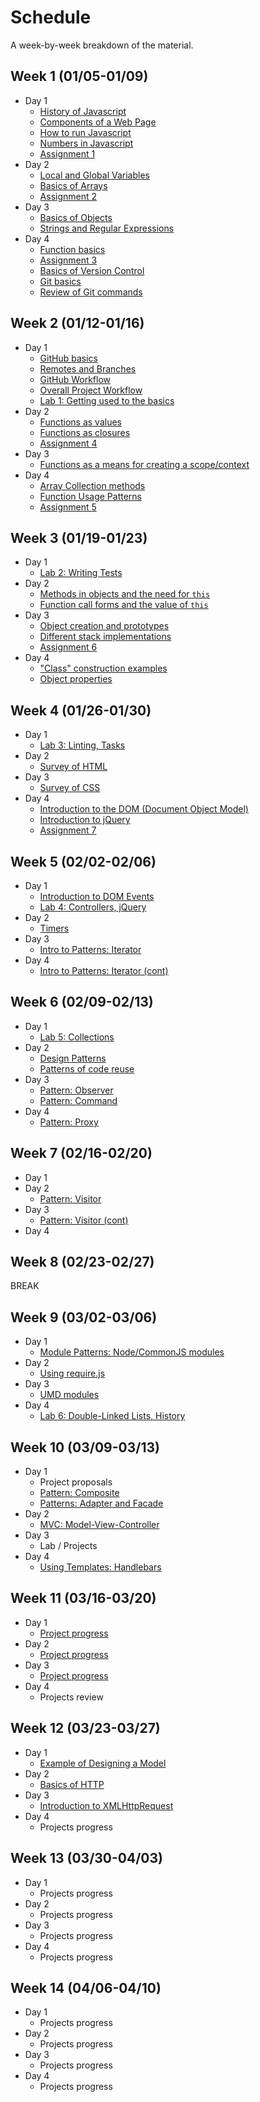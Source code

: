 # Schedule

A week-by-week breakdown of the material.

## Week  1 (01/05-01/09)

- Day 1
    - [History of Javascript](notes/history.md)
    - [Components of a Web Page](notes/page_components.md)
    - [How to run Javascript](notes/how_to_run.md)
    - [Numbers in Javascript](notes/numbers.md)
    - [Assignment 1](assignments/1.md)
- Day 2
    - [Local and Global Variables](notes/local_vs_global.md)
    - [Basics of Arrays](notes/array_basics.md)
    - [Assignment 2](assignments/2.md)
- Day 3
    - [Basics of Objects](notes/object_basics.md)
    - [Strings and Regular Expressions](notes/strings_and_re.md)
- Day 4
    - [Function basics](notes/functions_basic.md)
    - [Assignment 3](assignments/3.md)
    - [Basics of Version Control](notes/git_version_control.md)
    - [Git basics](notes/git_basics.md)
    - [Review of Git commands](notes/git_commands_review.md)

## Week  2 (01/12-01/16)

- Day 1
    - [GitHub basics](notes/github_basics.md)
    - [Remotes and Branches](notes/git_remotes_branches.md)
    - [GitHub Workflow](notes/github_workflow.md)
    - [Overall Project Workflow](notes/project_workflow.md)
    - [Lab 1: Getting used to the basics](labs/1.md)
- Day 2
    - [Functions as values](notes/function_values.md)
    - [Functions as closures](notes/function_closures.md)
    - [Assignment 4](assignments/4.md)
- Day 3
    - [Functions as a means for creating a scope/context](notes/functions_for_scope.md)
- Day 4
    - [Array Collection methods](notes/array_collection_methods.md)
    - [Function Usage Patterns](notes/function_usage_patterns.md)
    - [Assignment 5](assignments/5.md)

## Week  3 (01/19-01/23)

- Day 1
    - [Lab 2: Writing Tests](labs/2.md)
- Day 2
    - [Methods in objects and the need for `this`](notes/object_methods.md)
    - [Function call forms and the value of `this`](notes/function_calls_and_this.md)
- Day 3
    - [Object creation and prototypes](notes/object_creation_prototypes.md)
    - [Different stack implementations](notes/stack_various.md)
    - [Assignment 6](assignments/6.md)
- Day 4
    - ["Class" construction examples](notes/class_construction.md)
    - [Object properties](notes/object_properties.md)

## Week  4 (01/26-01/30)

- Day 1
    - [Lab 3: Linting, Tasks](labs/3.md)
- Day 2
    - [Survey of HTML](notes/html_survey.md)
- Day 3
    - [Survey of CSS](notes/css_survey.md)
- Day 4
    - [Introduction to the DOM (Document Object Model)](notes/dom_intro.md)
    - [Introduction to jQuery](notes/jquery_intro.md)
    - [Assignment 7](assignments/7.md)

## Week  5 (02/02-02/06)

- Day 1
    - [Introduction to DOM Events](notes/events_intro.md)
    - [Lab 4: Controllers, jQuery](labs/4.md)
- Day 2
    - [Timers](notes/events_timers.md)
- Day 3
    - [Intro to Patterns: Iterator](notes/patterns_iterator.md)
- Day 4
    - [Intro to Patterns: Iterator (cont)](notes/patterns_iterator.md)

## Week  6 (02/09-02/13)

- Day 1
    - [Lab 5: Collections](labs/5.md)
- Day 2
    - [Design Patterns](notes/design_patterns.md)
    - [Patterns of code reuse](notes/code_reuse.md)
- Day 3
    - [Pattern: Observer](notes/patterns_observer.md)
    - [Pattern: Command](notes/patterns_command.md)
- Day 4
    - [Pattern: Proxy](notes/patterns_proxy.md)

## Week  7 (02/16-02/20)

- Day 1
- Day 2
    - [Pattern: Visitor](notes/patterns_visitor.md)
- Day 3
    - [Pattern: Visitor (cont)](notes/patterns_visitor.md)
- Day 4

## Week  8 (02/23-02/27)

BREAK

## Week  9 (03/02-03/06)

- Day 1
    - [Module Patterns: Node/CommonJS modules](notes/pattern_modules.md)
- Day 2
    - [Using require.js](notes/requirejs.md)
- Day 3
    - [UMD modules](notes/umd.md)
- Day 4
    - [Lab 6: Double-Linked Lists, History](labs/6.md)

## Week 10 (03/09-03/13)

- Day 1
    - Project proposals
    - [Pattern: Composite](notes/patterns_composite.md)
    - [Patterns: Adapter and Facade](notes/patterns_adapter_facade.md)
- Day 2
    - [MVC: Model-View-Controller](notes/pattern_mvc.md)
- Day 3
    - Lab / Projects
- Day 4
    - [Using Templates: Handlebars](notes/templates.md)

## Week 11 (03/16-03/20)

- Day 1
    - [Project progress](notes/project_steps.md)
- Day 2
    - [Project progress](notes/project_steps.md)
- Day 3
    - [Project progress](notes/project_steps.md)
- Day 4
    - Projects review

## Week 12 (03/23-03/27)

- Day 1
    - [Example of Designing a Model](notes/design_example.md)
- Day 2
    - [Basics of HTTP](notes/http_intro.md)
- Day 3
    - [Introduction to XMLHttpRequest](notes/xhr_intro.md)
- Day 4
    - Projects progress

## Week 13 (03/30-04/03)

- Day 1
    - Projects progress
- Day 2
    - Projects progress
- Day 3
    - Projects progress
- Day 4
    - Projects progress

## Week 14 (04/06-04/10)

- Day 1
    - Projects progress
- Day 2
    - Projects progress
- Day 3
    - Projects progress
- Day 4
    - Projects progress
